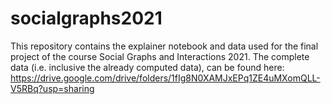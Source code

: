 # socialgraphs2021
This repository contains the explainer notebook and data used for the final project of the course Social Graphs and Interactions 2021.
The complete data (i.e. inclusive the already computed data), can be found here: 
https://drive.google.com/drive/folders/1fIg8N0XAMJxEPq1ZE4uMXomQLL-V5RBq?usp=sharing

